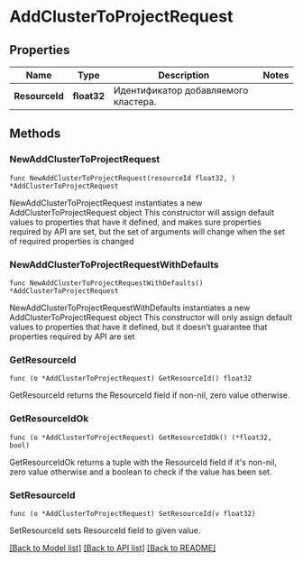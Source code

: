 # AddClusterToProjectRequest

## Properties

Name | Type | Description | Notes
------------ | ------------- | ------------- | -------------
**ResourceId** | **float32** | Идентификатор добавляемого кластера. | 

## Methods

### NewAddClusterToProjectRequest

`func NewAddClusterToProjectRequest(resourceId float32, ) *AddClusterToProjectRequest`

NewAddClusterToProjectRequest instantiates a new AddClusterToProjectRequest object
This constructor will assign default values to properties that have it defined,
and makes sure properties required by API are set, but the set of arguments
will change when the set of required properties is changed

### NewAddClusterToProjectRequestWithDefaults

`func NewAddClusterToProjectRequestWithDefaults() *AddClusterToProjectRequest`

NewAddClusterToProjectRequestWithDefaults instantiates a new AddClusterToProjectRequest object
This constructor will only assign default values to properties that have it defined,
but it doesn't guarantee that properties required by API are set

### GetResourceId

`func (o *AddClusterToProjectRequest) GetResourceId() float32`

GetResourceId returns the ResourceId field if non-nil, zero value otherwise.

### GetResourceIdOk

`func (o *AddClusterToProjectRequest) GetResourceIdOk() (*float32, bool)`

GetResourceIdOk returns a tuple with the ResourceId field if it's non-nil, zero value otherwise
and a boolean to check if the value has been set.

### SetResourceId

`func (o *AddClusterToProjectRequest) SetResourceId(v float32)`

SetResourceId sets ResourceId field to given value.



[[Back to Model list]](../README.md#documentation-for-models) [[Back to API list]](../README.md#documentation-for-api-endpoints) [[Back to README]](../README.md)


